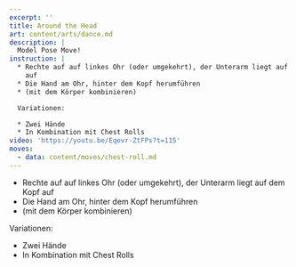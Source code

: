 ```yaml
---
excerpt: ''
title: Around the Head
art: content/arts/dance.md
description: |
  Model Pose Move!
instruction: |
  * Rechte auf auf linkes Ohr (oder umgekehrt), der Unterarm liegt auf dem Kopf
    auf
  * Die Hand am Ohr, hinter dem Kopf herumführen
  * (mit dem Körper kombinieren)

  Variationen:

  * Zwei Hände
  * In Kombination mit Chest Rolls
video: 'https://youtu.be/Eqevr-ZtFPs?t=115'
moves:
  - data: content/moves/chest-roll.md
---
```


* Rechte auf auf linkes Ohr (oder umgekehrt), der Unterarm liegt auf dem Kopf
  auf
* Die Hand am Ohr, hinter dem Kopf herumführen
* (mit dem Körper kombinieren)

Variationen:

* Zwei Hände
* In Kombination mit Chest Rolls
